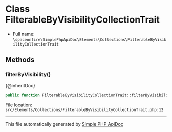 # Class FilterableByVisibilityCollectionTrait

- Full name: `\spaceonfire\SimplePhpApiDoc\Elements\Collections\FilterableByVisibilityCollectionTrait`

## Methods

### filterByVisibility()

{@inheritDoc}

```php
public function FilterableByVisibilityCollectionTrait::filterByVisibility(int $visibility): \spaceonfire\SimplePhpApiDoc\Elements\Collections\spaceonfire\SimplePhpApiDoc\Elements\Collections\FilterableByVisibilityCollectionInterface
```

File location: `src/Elements/Collections/FilterableByVisibilityCollectionTrait.php:12`

---

This file automatically generated by [Simple PHP ApiDoc](https://github.com/spaceonfire/simple-php-apidoc)